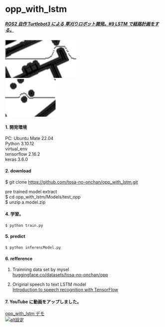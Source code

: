 # opp_with_lstm  
##### [ROS2 自作 Turtlebot3 による 草刈りロボット開発。#9 LSTM で経路計画をする。](http://www.netosa.com/blog/2024/11/ros2-turtlebot3-9-lstm.html)  
![inferencModel result](https://github.com/tosa-no-onchan/opp_with_lstm/blob/main/work/v_245.jpg)  
![inferencModel result2](https://github.com/tosa-no-onchan/opp_with_lstm/blob/main/work/v_6.jpg)  

#### 1. 開発環境  
PC: Ubuntu Mate 22.04  
Python 3.10.12  
virtual_env  
tensorflow 2.16.2  
keras 3.6.0  

#### 2. download  
   $ git clone https://github.com/tosa-no-onchan/opp_with_lstm.git
   
   pre trained model extract  
   $ cd opp_with_lstm/Models/test_opp  
   $ unzip a.model.zip 

#### 4. 学習。
    
    $ python train.py

#### 5. predict
    
    $ python inferencModel.py

#### 6. refference  
   1) Trainning data set by mysel  
   [huggingface.co/datasets/tosa-no-onchan/opp](https://huggingface.co/datasets/tosa-no-onchan/opp)  
   
   2) Original speech to text LSTM model  
   [Introduction to speech recognition with TensorFlow](https://pylessons.com/speech-recognition)

#### 7. YouTube に動画をアップしました。  

[opp_with_lstm デモ](https://www.youtube.com/watch?v=PXCq2HicOwA)   
[![alt設定](http://img.youtube.com/vi/PXCq2HicOwA/0.jpg)](https://www.youtube.com/watch?v=PXCq2HicOwA)



